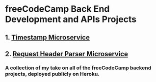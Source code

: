 # freeCodeCamp Back End Development and APIs Projects
## 1. [Timestamp Microservice](https://www.freecodecamp.org/learn/apis-and-microservices/apis-and-microservices-projects/timestamp-microservice)
## 2. [Request Header Parser Microservice](https://www.freecodecamp.org/learn/back-end-development-and-apis/back-end-development-and-apis-projects/request-header-parser-microservice)

### A collection of my take on all of the freeCodeCamp backend projects, deployed publicly on Heroku.

